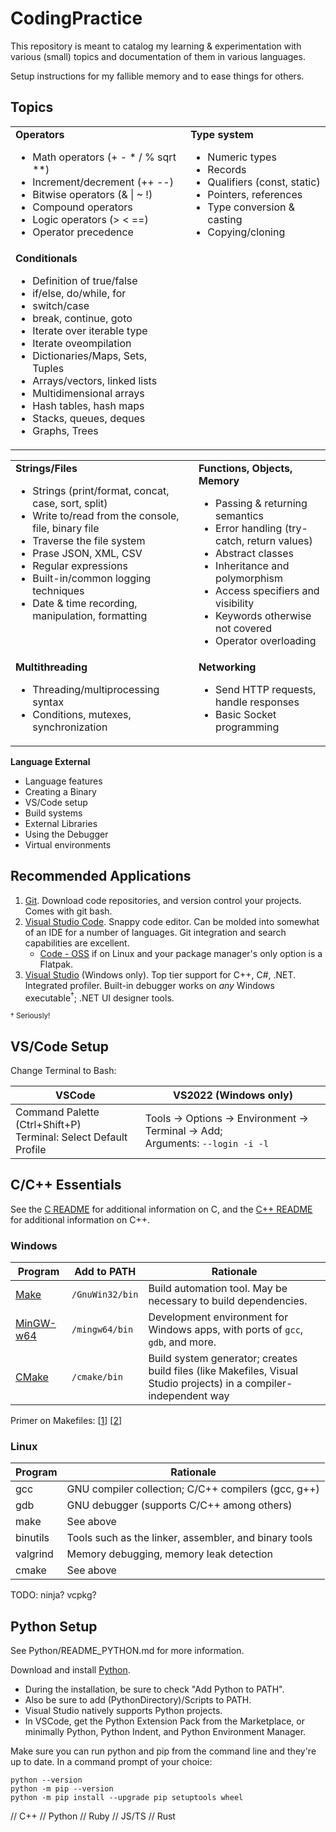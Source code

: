 # CodingPractice
This repository is meant to catalog my learning & experimentation with various (small) topics and documentation of them in various languages.

Setup instructions for my fallible memory and to ease things for others.

## Topics

<table>
  <tr>
    <td valign="top">
      <strong>Operators</strong>
      <ul>
        <li>Math operators (+ - * / % sqrt **)</li>
        <li>Increment/decrement (++ --)</li>
        <li>Bitwise operators (& | ~ !)</li>
        <li>Compound operators</li>
        <li>Logic operators (&gt; &lt; ==)</li>
        <li>Operator precedence</li>
      </ul>
    </td>
    <td valign="top">
      <strong>Type system</strong>
      <ul>
        <li>Numeric types</li>
        <li>Records</li>
        <li>Qualifiers (const, static)</li>
        <li>Pointers, references</li>
        <li>Type conversion & casting</li>
        <li>Copying/cloning</li>
      </ul>
    </td>
  </tr>
  <tr>
    <td valign="top">
      <strong>Conditionals</strong>
      <ul>
        <li>Definition of true/false</li>
        <li>if/else, do/while, for</li>
        <li>switch/case</li>
        <li>break, continue, goto</li>
        <li>Iterate over iterable type</li>
        <li>Iterate oveompilation
        <li>Dictionaries/Maps, Sets, Tuples</li>
        <li>Arrays/vectors, linked lists</li>
        <li>Multidimensional arrays</li>
        <li>Hash tables, hash maps</li>
        <li>Stacks, queues, deques</li>
        <li>Graphs, Trees</li>
      </ul>
    </td>
  </tr>
</table>

<table>
  <tr>
    <td valign="top">
      <strong>Strings/Files</strong>
      <ul>
         <li>Strings (print/format, concat, case, sort, split)</li>
         <li>Write to/read from the console, file, binary file</li>
         <li>Traverse the file system</li>
         <li>Prase JSON, XML, CSV</li>
         <li>Regular expressions</li>
         <li>Built-in/common logging techniques</li>
         <li>Date & time recording, manipulation, formatting</li>
      </ul>
    </td>
    <td valign="top">
      <strong>Functions, Objects, Memory</strong>
      <ul>
         <li>Passing & returning semantics</li>
         <li>Error handling (try-catch, return values)</li>
         <li>Abstract classes</li>
         <li>Inheritance and polymorphism</li>
         <li>Access specifiers and visibility</li>
         <li>Keywords otherwise not covered</li>
         <li>Operator overloading</li>
      </ul>
    </td>
  </tr>
  <tr>
    <td valign="top">
      <strong>Multithreading</strong>
      <ul>
         <li>Threading/multiprocessing syntax</li>
         <li>Conditions, mutexes, synchronization</li>
      </ul>
    </td>
    <td valign="top">
      <strong>Networking</strong>
      <ul>
         <li>Send HTTP requests, handle responses</li>
         <li>Basic Socket programming</li>
      </ul>
    </td>
  </tr>
</table>

<strong>Language External</strong>
<ul>
   <li>Language features</li>
   <li>Creating a Binary</li>
   <li>VS/Code setup</li>
   <li>Build systems</li>
   <li>External Libraries</li>
   <li>Using the Debugger</li>
   <li>Virtual environments</li>
</ul>


## Recommended Applications
1. [Git](https://github.com/git-guides/install-git). Download code repositories, and version control your projects. Comes with git bash.
2. [Visual Studio Code](https://code.visualstudio.com/). Snappy code editor. Can be molded into somewhat of an IDE for a number of languages. Git integration and search capabilities are excellent. 
   - [Code - OSS](https://github.com/microsoft/vscode) if on Linux and your package manager's only option is a Flatpak.
3. [Visual Studio](https://visualstudio.microsoft.com/vs/) (Windows only). Top tier support for C++, C#, .NET. Integrated profiler. Built-in debugger works on *any* Windows executable<sup>†</sup>; .NET UI designer tools.

<sup>† Seriously!</sup>

## VS/Code Setup
Change Terminal to Bash:

| VSCode                                                             | VS2022 (Windows only)                                                             |
| ------------------------------------------------------------------ | --------------------------------------------------------------------------------- |
| Command Palette (Ctrl+Shift+P)<br>Terminal: Select Default Profile | Tools -> Options -> Environment -> Terminal -> Add;<br>Arguments: `--login -i -l` |
## C/C++ Essentials
See the [C README](C/README_C.md) for additional information on C, and the [C++ README](C++/README_C++.md) for additional information on C++.

### Windows

| Program                                                    | Add to PATH     | Rationale                                                                                                          |
| ---------------------------------------------------------- | --------------- | ------------------------------------------------------------------------------------------------------------------ |
| [Make](https://gnuwin32.sourceforge.net/packages/make.htm) | `/GnuWin32/bin` | Build automation tool. May be necessary to build dependencies.                                                     |
| [MinGW-w64](https://winlibs.com/)                          | `/mingw64/bin`  | Development environment for Windows apps, with ports of `gcc`, `gdb`, and more.                                    |
| [CMake](https://cmake.org/download/)                       | `/cmake/bin`    | Build system generator; creates build files (like Makefiles, Visual Studio projects) in a compiler-independent way |

Primer on Makefiles: \[[1](https://avikdas.com/2019/11/18/makefiles-from-the-ground-up.html)\] \[[2](https://avikdas.com/2019/12/16/makefiles-for-c-cpp-projects.html)\]

### Linux

| Program  | Rationale                                             |
| -------- | ----------------------------------------------------- |
| gcc      | GNU compiler collection; C/C++ compilers (gcc, g++)   |
| gdb      | GNU debugger (supports C/C++ among others)            |
| make     | See above                                             |
| binutils | Tools such as the linker, assembler, and binary tools |
| valgrind | Memory debugging, memory leak detection               |
| cmake    | See above                                             |

TODO: ninja? vcpkg?

## Python Setup

See Python/README_PYTHON.md for more information.

Download and install [Python](https://www.python.org/downloads/).

- During the installation, be sure to check "Add Python to PATH".
- Also be sure to add (PythonDirectory)/Scripts to PATH.
- Visual Studio natively supports Python projects.
- In VSCode, get the Python Extension Pack from the Marketplace, or minimally Python, Python Indent, and Python Environment Manager.

Make sure you can run python and pip from the command line and they're up to date. In a command prompt of your choice:

```
python --version
python -m pip --version
python -m pip install --upgrade pip setuptools wheel
```

// C++
// Python
// Ruby
// JS/TS
// Rust